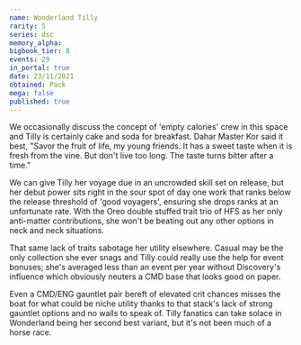 ```yaml
---
name: Wonderland Tilly
rarity: 5
series: dsc
memory_alpha:
bigbook_tier: 8
events: 29
in_portal: true
date: 23/11/2021
obtained: Pack
mega: false
published: true
---
```


We occasionally discuss the concept of 'empty calories' crew in this space and Tilly is certainly cake and soda for breakfast. Dahar Master Kor said it best, "Savor the fruit of life, my young friends. It has a sweet taste when it is fresh from the vine. But don't live too long. The taste turns bitter after a time."

We can give Tilly her voyage due in an uncrowded skill set on release, but her debut power sits right in the sour spot of day one work that ranks below the release threshold of 'good voyagers', ensuring she drops ranks at an unfortunate rate. With the Oreo double stuffed trait trio of HFS as her only anti-matter contributions, she won't be beating out any other options in neck and neck situations.

That same lack of traits sabotage her utility elsewhere. Casual may be the only collection she ever snags and Tilly could really use the help for event bonuses; she's averaged less than an event per year without Discovery's influence which obviously neuters a CMD base that looks good on paper.

Even a CMD/ENG gauntlet pair bereft of elevated crit chances misses the boat for what could be niche utility thanks to that stack's lack of strong gauntlet options and no walls to speak of. Tilly fanatics can take solace in Wonderland being her second best variant, but it's not been much of a horse race.
